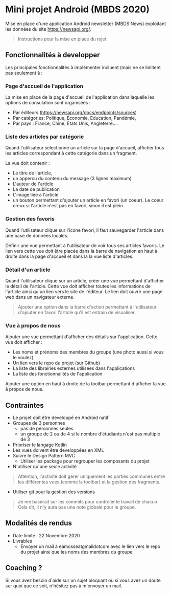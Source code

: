 # Mini projet Android (MBDS 2020) 

Mise en place d'une application Android newsletter (MBDS News) exploitant les données du site https://newsapi.org/. 

> Instructions pour la mise en place du rojet 

## Fonctionnalités à developper 
Les principales fonctionnalités à implémenter incluent (mais ne se limitent pas seulement à :

### Page d'accueil de l'application
La mise en place de la page d'accueil de l'application dans laquelle les options de consulation sont organisées :

- Par éditeurs (https://newsapi.org/docs/endpoints/sources)
- Par catégories: Politique, Economie, Education, Pandémie,
- Par pays : France, Chine, Etats Unis, Angleterre….

### Liste des articles par catégorie
Quand l'utilisateur selectionne un article sur la page d'accueil, afficher tous les articles correspondant à cette catégorie dans un fragment. 

La vue doit contenir : 
 - Le titre de l'article, 
 - un appercu du contenu du message (3 lignes maximum)
 - L'auteur de l'article
 - La date de publication 
 - L'image liée à l'article
 - un bouton permettant d'ajouter un article en favori (un coeur). Le coeur creux si l'article n'est pas en favori, sinon il est plein.  

### Gestion des favoris 
Quand l'utilisateur clique sur l'icone favori, il faut sauvegarder l'article dans une base de données locales.

Définir une vue permettant à l'utilisateur de voir tous ses articles favoris. Le lien vers cette vue doit être placée dans la barre de navigation en haut à droite dans la page d'accueil et dans la la vue liste d'articles. 

### Détail d'un article
Quand l'utilisateur clique sur un article, créer une vue permettant d'afficher le détail de l'article. Cette vue doit afficher toutes les informations de l'article ainsi qu'un lien vers le site de l'éditeur. 
Le lien doit ouvrir une page web dans un navigateur externe.

> Ajouter une option dans la barre d'action permettant à l'utilisateur d'ajouter en favori l'article qu'il est entrain de visualiser. 

### Vue à propos de nous
Ajouter une vue permettant d'afficher des détails sur l'application. Cette vue doit afficher : 

- Les noms et prénoms des membres du groupe (une photo aussi si vous le voulez)
- Un lien vers le repo du projet (sur Github)
- La liste des librairies externes utilisées dans l'applications
- La liste des fonctionnalités de l'application 

Ajouter une option en haut à droite de la toolbar permettant d'afficher la vue à propos de nous. 

## Contraintes 
- Le projet doit être developpé en Android natif 
- Groupes de 3 personnes
    - pas de personnes seules 
    - un groupe de 2 ou de 4 si le nombre d'étudiants n'est pas multiple de 3
- Prioriser le langage Kotlin 
- Les vues doivent être developpées en XML
- Suivre le Design Pattern MVC
    - Utiliser les package pour regrouper les composants du projet
- N'utiliser qu'une seule activité
> Attention, l'activité doit gérer uniquement les parties communes entre les différentes vues (comme la toolbar) et la gestion des fragments. 
- Utiliser git pour la gestion des versions
> Je me baserait sur les commits pour controler le travail de chacun. Cela dit, il n'y aura pas une note globale pour le groupe. 


## Modalités de rendus 

- Date limite : 22 Novembre 2020
- Livrables 
    - Envoyer un mail à eamosseatgmaildotcom avec le lien vers le repo du projet ainsi que les noms des membres du groupe

## Coaching ? 
Si vous avez besoin d'aide sur un sujet bloquant ou si vous avez un doute sur quoi que ce soit, n'hésitez pas à m'envoyer un mail. 



